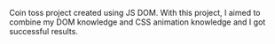 Coin toss project created using JS DOM. With this project, I aimed to combine my DOM knowledge and CSS animation knowledge and I got successful results.